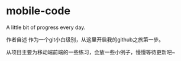 mobile-code
===========

A little bit of progress every day.

作者自述
作为一个git小白级别，从这里开启我的github之旅第一步。

从项目主要为移动端前端的一些练习，会放一些小例子，慢慢等待更新吧~
